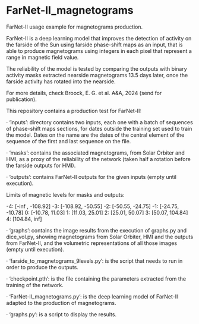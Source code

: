 # FarNet-II_magnetograms

FarNet-II usage example for magnetograms production.

FarNet-II is a deep learning model that improves the detection of activity on the farside of the Sun using farside phase-shift maps as an input, that is able to produce magnetograms using integers in each pixel that represent a range in magnetic field value.

The reliability of the model is tested by comparing the outputs with binary activity masks extracted nearside magnetograms 13.5 days later, once the farside activity has rotated into the nearside.

For more details, check Broock, E. G. et al. A&A, 2024 (send for publication).

This repository contains a production test for FarNet-II:

· ‘inputs’: directory contains two inputs, each one with a batch of sequences of phase-shift maps sections, for dates outside the training set used to train the model. Dates on the name are the dates of the central element of the sequence of the first and last sequence on the file.

· ‘masks’: contains the associated magnetograms, from Solar Orbiter and HMI, as a proxy of the reliability of the network (taken half a rotation before the farside outputs for HMI).

· ‘outputs’: contains FarNet-II outputs for the given inputs (empty until execution).

Limits of magnetic levels for masks and outputs:

-4: [-inf , -108.92]
-3: [-108.92, -50.55]
-2: [-50.55, -24.75]
-1: [-24.75, -10.78]
0: [-10.78, 11.03]
1: [11.03, 25.01]
2: [25.01, 50.07]
3: [50.07, 104.84]
4: [104.84, inf]

· ‘graphs’: contains the image results from the execution of graphs.py and dice_vol.py, showing magnetograms from Solar Orbiter, HMI and the outputs from FarNet-II, and the volumetric representations of all those images (empty until execution).

· ‘farside_to_magnetograms_9levels.py’: is the script that needs to run in order to produce the outputs.

· ‘checkpoint.pth’: is the file containing the parameters extracted from the training of the network.

· ‘FarNet-II_magnetograms.py’: is the deep learning model of FarNet-II adapted to the production of magnetograms.

· ‘graphs.py’: is a script to display the results.

